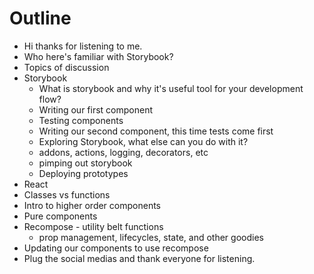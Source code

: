 # Outline

- Hi thanks for listening to me.
- Who here's familiar with Storybook?
- Topics of discussion
 - Storybook
   - What is storybook and why it's useful tool for your development flow?
   - Writing our first component
   - Testing components
   - Writing our second component, this time tests come first
   - Exploring Storybook, what else can you do with it?
    - addons, actions, logging, decorators, etc
    - pimping out storybook
   - Deploying prototypes
 - React
  - Classes vs functions
  - Intro to higher order components
  - Pure components
  - Recompose - utility belt functions
    - prop management, lifecycles, state, and other goodies
  - Updating our components to use recompose
- Plug the social medias and thank everyone for listening.
